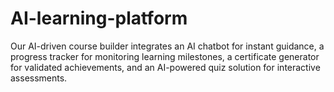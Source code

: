 # AI-learning-platform
Our AI-driven course builder integrates an AI chatbot for instant guidance, a progress tracker for monitoring learning milestones, a certificate generator for validated achievements, and an AI-powered quiz solution for interactive assessments. 
